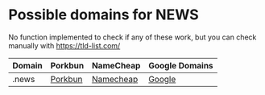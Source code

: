 # Possible domains for NEWS

No function implemented to check if any of these work, but you can check manually with https://tld-list.com/

| Domain | Porkbun | NameCheap | Google Domains |
|---|---|---|---|
| .news | [Porkbun](https://porkbun.com/checkout/search?prb=e814663da1&tlds=&idnLanguage=&search=search&q=.news) | [Namecheap](https://www.namecheap.com/domains/registration/results/?domain=.news) | [Google](https://domains.google.com/registrar/search?searchTerm=.news) |
